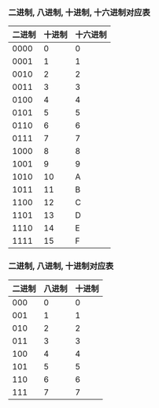 ### 二进制, 八进制, 十进制, 十六进制对应表

| 二进制 | 十进制 | 十六进制 |
| ------ | ------ | -------- |
| 0000   | 0      | 0        |
| 0001   | 1      | 1        |
| 0010   | 2      | 2        |
| 0011   | 3      | 3        |
| 0100   | 4      | 4        |
| 0101   | 5      | 5        |
| 0110   | 6      | 6        |
| 0111   | 7      | 7        |
| 1000   | 8      | 8        |
| 1001   | 9      | 9        |
| 1010   | 10     | A        |
| 1011   | 11     | B        |
| 1100   | 12     | C        |
| 1101   | 13     | D        |
| 1110   | 14     | E        |
| 1111   | 15     | F        |

### 二进制, 八进制, 十进制对应表

| 二进制 | 八进制 | 十进制 |
| ------ | ------ | ------ |
| 000    | 0      | 0      |
| 001    | 1      | 1      |
| 010    | 2      | 2      |
| 011    | 3      | 3      |
| 100    | 4      | 4      |
| 101    | 5      | 5      |
| 110    | 6      | 6      |
| 111    | 7      | 7      |

